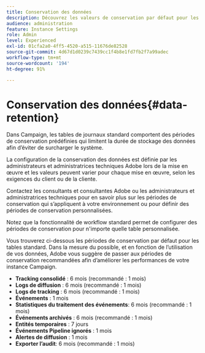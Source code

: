 ```yaml
---
title: Conservation des données
description: Découvrez les valeurs de conservation par défaut pour les tableaux standard
audience: administration
feature: Instance Settings
role: Admin
level: Experienced
exl-id: 01cfa2a0-4ff5-4520-a515-11676de82528
source-git-commit: 4d67d1d0239c7439cc1f4b8e1fd7fb2f7a99adec
workflow-type: tm+mt
source-wordcount: '194'
ht-degree: 91%

---
```


# Conservation des données{#data-retention}

Dans Campaign, les tables de journaux standard comportent des périodes de conservation prédéfinies qui limitent la durée de stockage des données afin d’éviter de surcharger le système.

La configuration de la conservation des données est définie par les administrateurs et administratrices techniques Adobe lors de la mise en œuvre et les valeurs peuvent varier pour chaque mise en œuvre, selon les exigences du client ou de la cliente.

Contactez les consultants et consultantes Adobe ou les administrateurs et administratrices techniques pour en savoir plus sur les périodes de conservation qui s’appliquent à votre environnement ou pour définir des périodes de conservation personnalisées.

Notez que la fonctionnalité de workflow standard permet de configurer des périodes de conservation pour n&#39;importe quelle table personnalisée.

Vous trouverez ci-dessous les périodes de conservation par défaut pour les tables standard. Dans la mesure du possible, et en fonction de l’utilisation de vos données, Adobe vous suggère de passer aux périodes de conservation recommandées afin d’améliorer les performances de votre instance Campaign.

* **Tracking consolidé** : 6 mois (recommandé : 1 mois)
* **Logs de diffusion** : 6 mois (recommandé : 1 mois)
* **Logs de tracking** : 6 mois (recommandé : 1 mois)
* **Événements** : 1 mois
* **Statistiques du traitement des événements**: 6 mois (recommandé : 1 mois)
* **Événements archivés** : 6 mois (recommandé : 1 mois)
* **Entités temporaires** : 7 jours
* **Événements Pipeline ignorés** : 1 mois
* **Alertes de diffusion** : 1 mois
* **Exporter l’audit**: 6 mois (recommandé : 1 mois)
